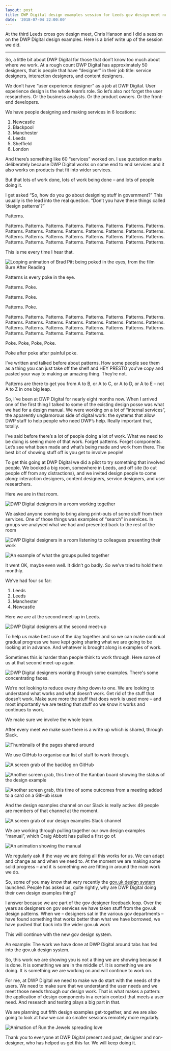 ```yaml
---
layout: post
title: DWP Digital design examples session for Leeds gov design meet number 3
date: '2018-07-04 22:00:00'
---
```

At the third Leeds cross gov design meet, Chris Hanson and I did a session on the DWP Digital design examples. Here is a brief write up of the session we did.

---

So, a little bit about DWP Digital for those that don’t know too much about where we work. At a rough count DWP Digital has approximately 50 designers, that is people that have “designer” in their job title: service designers, interaction designers, and content designers.

We don’t have “user experience designer” as a job at DWP Digital. User experience design is the whole team’s role. So let’s also not forget the user researchers. Or the business analysts. Or the product owners. Or the front-end developers.

We have people designing and making services in 6 locations:

1. Newcastle
2. Blackpool
3. Manchester
4. Leeds
5. Sheffield
6. London

And there’s something like 60 “services” worked on. I use quotation marks deliberately because DWP Digital works on some end to end services and it also works on products that fit into wider services.

But that lots of work done, lots of work being done – and lots of people doing it.

I get asked “So, how do you go about designing stuff in government?” This usually is the lead into the real question. “Don’t you have these things called ‘design patterns’?”

Patterns.

Patterns. Patterns. Patterns. Patterns. Patterns. Patterns. Patterns. Patterns. Patterns. Patterns. Patterns. Patterns. Patterns. Patterns. Patterns. Patterns. Patterns. Patterns. Patterns. Patterns. Patterns. Patterns. Patterns. Patterns. Patterns. Patterns. Patterns. Patterns. Patterns. Patterns. Patterns. Patterns.

This is me every time I hear that.

![Looping animation of Brad Pitt being poked in the eyes, from the film Burn After Reading](/assets/brad.gif)

Patterns is every poke in the eye.

Patterns. Poke.

Patterns. Poke.

Patterns. Poke.

Patterns. Patterns. Patterns. Patterns. Patterns. Patterns. Patterns. Patterns. Patterns. Patterns. Patterns. Patterns. Patterns. Patterns. Patterns. Patterns. Patterns. Patterns. Patterns. Patterns. Patterns. Patterns. Patterns. Patterns. Patterns. Patterns. Patterns. Patterns. Patterns.

Poke. Poke, Poke, Poke.

Poke after poke after painful poke.

I’ve written and talked before about patterns. How some people see them as a thing you can just take off the shelf and HEY PRESTO you’ve copy and pasted your way to making an amazing thing. They’re not.

Patterns are there to get you from A to B, or A to C, or A to D, or A to E – not A to Z in one big leap.

So, I’ve been at DWP Digital for nearly eight months now. When I arrived one of the first thing I talked to some of the existing design posse was what we had for a design manual. We were working on a lot of “internal services”, the apparently unglamorous side of digital work: the systems that allow DWP staff to help people who need DWP’s help. Really important that, totally.

I’ve said before there’s a lot of people doing a lot of work. What we need to be doing is seeing more of that work. Forget patterns. Forget components. Let’s see what been made and what’s being made and work from there. The best bit of showing stuff off is you get to involve people!

To get this going at DWP Digital we did a pilot to try something that involved people. We booked a big room, somewhere in Leeds, and off site (to cut people off from any distractions), and we invited design people to come along: interaction designers, content designers, service designers, and user researchers.

Here we are in that room.

![DWP Digital designers in a room working together](/assets/dwp-design-examples-1-1.jpg)

We asked anyone coming to bring along print-outs of some stuff from their services. One of those things was examples of “search” in services. In groups we analysed what we had and presented back to the rest of the room

![DWP Digital designers in a room listening to colleagues presenting their work](/assets/dwp-design-examples-1-2.jpg)

![An example of what the groups pulled together](/assets/dwp-design-examples-1-3.jpg)

It went OK, maybe even well. It didn’t go badly. So we’ve tried to hold them monthly.

We’ve had four so far:

1. Leeds
2. Leeds
3. Manchester
4. Newcastle

Here we are at the second meet-up in Leeds.

![DWP Digital designers at the second meet-up](/assets/dwp-design-examples-1-4.jpg)

To help us make best use of the day together and so we can make continual gradual progress we have kept going sharing what we are going to be looking at in advance. And whatever is brought along is examples of work.

Sometimes this is harder than people think to work through. Here some of us at that second meet-up again.

![DWP Digital designers working through some examples. There's some concentrating faces.](/assets/dwp-design-examples-1-5.jpg)

We’re not looking to reduce every _thing_ down to one. We are looking to understand what works and what doesn’t work. Get rid of the stuff that doesn’t work. Make sure more the stuff that does work is used more – and most importantly we are testing that stuff so we know it works and continues to work.

We make sure we involve the whole team.

After every meet we make sure there is a write up which is shared, through Slack.

![Thumbnails of the pages shared around](/assets/dwp-design-examples-1-6.jpg)

We use GitHub to organise our list of stuff to work through.

![A screen grab of the backlog on GitHub](/assets/dwp-design-examples-1-7.jpg)

![Another screen grab, this time of the Kanban board showing the status of the design example](/assets/dwp-design-examples-1-8.jpg)

![Another screen grab, this time of some outcomes from a meeting added to a card on a GitHub issue](/assets/dwp-design-examples-1-9.jpg)

And the design examples channel on our Slack is really active: 49 people are members of that channel at the moment.

![A screen grab of our design examples Slack channel](/assets/dwp-design-examples-1-10.jpg)

We are working through pulling together our own design examples “manual”, which Craig Abbott has pulled a first go of.

![An animation showing the manual](/assets/dwp-design-examples-1-11.gif)

We regularly ask if the way we are doing all this works for us. We can adapt and change as and when we need to. At the moment we are making some solid progress – and it is something we are fitting in around the main work we do.

So, some of you may know that very recently the [gov.uk design system](https://design-system.service.gov.uk) launched. People has asked us, quite rightly, why are DWP Digital doing their own design examples thing?

I answer because we are part of the gov designer feedback loop. Over the years as designers on gov services we have taken stuff from the gov.uk design patterns. When we – designers sat in the various gov departments – have found something that works better than what we have borrowed, we have pushed that back into the wider gov.uk work

This will continue with the new gov design system.

An example: The work we have done at DWP Digital around tabs has fed into the gov.uk design system.

So, this work we are showing you is not a thing we are showing because it is done. It is something we are in the middle of. It is something we are doing. It is something we are working on and will continue to work on.

For me, at DWP Digital we need to make we do start with the needs of the users. We need to make sure that we understand the user needs and we meet those needs through our design work. That is what makes a pattern: the application of design components in a certain context that meets a user need. And research and testing plays a big part in that.

We are planning out fifth design examples get-together, and we are also going to look at how we can do smaller sessions remotely more regularly.

![Animation of Run the Jewels spreading love](/assets/rtj.gif)

Thank you to everyone at DWP Digital present and past, designer and non-designer, who has helped us get this far. We will keep doing it.

